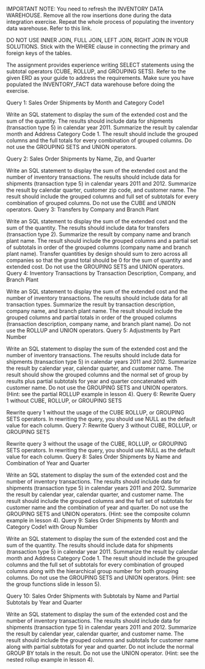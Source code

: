 
IMPORTANT NOTE: You need to refresh the INVENTORY DATA WAREHOUSE. Remove all the row insertions done during the data integration exercise.  Repeat the whole process of populating the inventory data warehouse.  Refer to this link.

DO NOT USE INNER JOIN, FULL JOIN, LEFT JOIN, RIGHT JOIN IN YOUR SOLUTIONS. Stick with the WHERE clause in connecting the primary and foreign keys of the tables.

The assignment provides experience writing SELECT statements using the subtotal operators (CUBE, ROLLUP, and GROUPING SETS).  Refer to the given ERD as your guide to address the requirements.  Make sure you have populated the INVENTORY_FACT data warehouse before doing the exercise.


Query 1: Sales Order Shipments by Month and Category Code1

Write an SQL statement to display the sum of the extended cost and the sum of the quantity. The results should include data for shipments (transaction type 5) in calendar year 2011. Summarize the result by calendar month and Address Category Code 1. The result should include the grouped columns and the full totals for every combination of grouped columns. Do not use the GROUPING SETS and UNION operators.

Query 2: Sales Order Shipments by Name, Zip, and Quarter

Write an SQL statement to display the sum of the extended cost and the number of inventory transactions. The results should include data for shipments (transaction type 5) in calendar years 2011 and 2012. Summarize the result by calendar quarter, customer zip code, and customer name. The result should include the grouped columns and full set of subtotals for every combination of grouped columns. Do not use the CUBE and UNION operators.
Query 3: Transfers by Company and Branch Plant

Write an SQL statement to display the sum of the extended cost and the sum of the quantity. The results should include data for transfers (transaction type 2). Summarize the result by company name and branch plant name. The result should include the grouped columns and a partial set of subtotals in order of the grouped columns (company name and branch plant name). Transfer quantities by design should sum to zero across all companies so that the grand total should be 0 for the sum of quantity and extended cost. Do not use the GROUPING SETS and UNION operators.
Query 4: Inventory Transactions by Transaction Description, Company, and Branch Plant

Write an SQL statement to display the sum of the extended cost and the number of inventory transactions. The results should include data for all transaction types. Summarize the result by transaction description, company name, and branch plant name. The result should include the grouped columns and partial totals in order of the grouped columns (transaction description, company name, and branch plant name). Do not use the ROLLUP and UNION operators.
Query 5: Adjustments by Part Number

Write an SQL statement to display the sum of the extended cost and the number of inventory transactions. The results should include data for shipments (transaction type 5) in calendar years 2011 and 2012. Summarize the result by calendar year, calendar quarter, and customer name. The result should show the grouped columns and the normal set of group by results plus partial subtotals for year and quarter concatenated with customer name.  Do not use the GROUPING SETS and UNION operators. (Hint: see the partial ROLLUP example in lesson 4).
Query 6: Rewrite Query 1 without CUBE, ROLLUP, or GROUPING SETS

Rewrite query 1 without the usage of the CUBE ROLLUP, or GROUPING SETS operators. In rewriting the query, you should use NULL as the default value for each column.
Query 7: Rewrite Query 3 without CUBE, ROLLUP, or GROUPING SETS

Rewrite query 3 without the usage of the CUBE, ROLLUP, or GROUPING SETS operators. In rewriting the query, you should use NULL as the default value for each column.
Query 8: Sales Order Shipments by Name and Combination of Year and Quarter

Write an SQL statement to display the sum of the extended cost and the number of inventory transactions. The results should include data for shipments (transaction type 5) in calendar years 2011 and 2012. Summarize the result by calendar year, calendar quarter, and customer name. The result should include the grouped columns and the full set of subtotals for customer name and the combination of year and quarter. Do not use the GROUPING SETS and UNION operators. (Hint: see the composite column example in lesson 4).
Query 9: Sales Order Shipments by Month and Category Code1 with Group Number

Write an SQL statement to display the sum of the extended cost and the sum of the quantity. The results should include data for shipments (transaction type 5) in calendar year 2011. Summarize the result by calendar month and Address Category Code 1. The result should include the grouped columns and the full set of subtotals for every combination of grouped columns along with the hierarchical group number for both grouping columns. Do not use the GROUPING SETS and UNION operators. (Hint: see the group functions slide in lesson 5).

Query 10: Sales Order Shipments with Subtotals by Name and Partial Subtotals by Year and Quarter

Write an SQL statement to display the sum of the extended cost and the number of inventory transactions. The results should include data for shipments (transaction type 5) in calendar years 2011 and 2012. Summarize the result by calendar year, calendar quarter, and customer name. The result should include the grouped columns and subtotals for customer name along with partial subtotals for year and quarter. Do not include the normal GROUP BY totals in the result.  Do not use the UNION operator. (Hint: see the nested rollup example in lesson 4).


